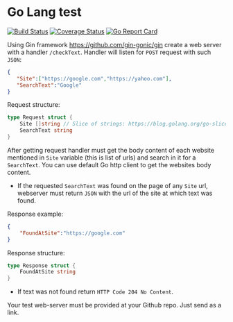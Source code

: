 # Go Lang  test

[![Build Status](https://travis-ci.org/lisitsky/go-site-search-string.svg?branch=master)](https://travis-ci.org/lisitsky/go-site-search-string)  [![Coverage Status](https://coveralls.io/repos/github/lisitsky/go-site-search-string/badge.svg?branch=master)](https://coveralls.io/github/lisitsky/go-site-search-string?branch=master) [![Go Report Card](https://goreportcard.com/badge/github.com/lisitsky/go-site-search-string)](https://goreportcard.com/report/github.com/lisitsky/go-site-search-string)


Using Gin framework <https://github.com/gin-gonic/gin> create a web server with a handler `/checkText`.
Handler will listen for `POST` request with such `JSON`:
```json
{
   "Site":["https://google.com","https://yahoo.com"],
   "SearchText":"Google"
}
```

Request structure:
```go
type Request struct {
    Site []string // Slice of strings: https://blog.golang.org/go-slices-usage-and-internals
    SearchText string
}
```

After getting request handler must get the body content of each website mentioned in `Site` variable (this is list of urls) and search in it for a `SearchText`. You can use default Go http client to get the websites body content.
* If the requested `SearchText` was found on the page of any `Site` url, webserver must return `JSON` with the url of the site at which text was found.

Response example:
```json
{
    "FoundAtSite":"https://google.com"
}
```

Response structure:
```go
type Response struct {
    FoundAtSite string
}
```

* If text was not found return `HTTP Code 204 No Content`.

Your test web-server must be provided at your Github repo. Just send as a link.

